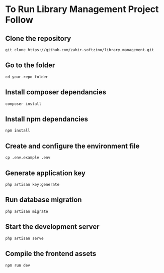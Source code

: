 # To Run Library Management Project Follow

## Clone the repository

```
git clone https://github.com/zahir-softzino/library_management.git

```

## Go to the folder

```
cd your-repo folder
```

## Install composer dependancies
```
composer install
```
## Install npm dependancies 
```
npm install
```
## Create and configure the environment file
```
cp .env.example .env

```

## Generate application key
```
php artisan key:generate
```
## Run database migration 
```
php artisan migrate
```
## Start the development server
```
php artisan serve
```
## Compile the frontend assets
```
npm run dev
```
